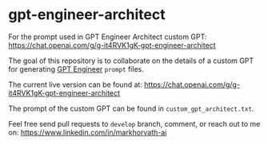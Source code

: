 # gpt-engineer-architect
For the prompt used in GPT Engineer Architect custom GPT: https://chat.openai.com/g/g-it4RVK1gK-gpt-engineer-architect

The goal of this repository is to collaborate on the details of a custom GPT for generating [GPT Engineer](https://github.com/gpt-engineer-org/gpt-engineer) `prompt` files.

The current live version can be found at:
https://chat.openai.com/g/g-it4RVK1gK-gpt-engineer-architect

The prompt of the custom GPT can be found in `custom_gpt_architect.txt`.

Feel free send pull requests to `develop` branch, comment, or reach out to me on:
https://www.linkedin.com/in/markhorvath-ai
